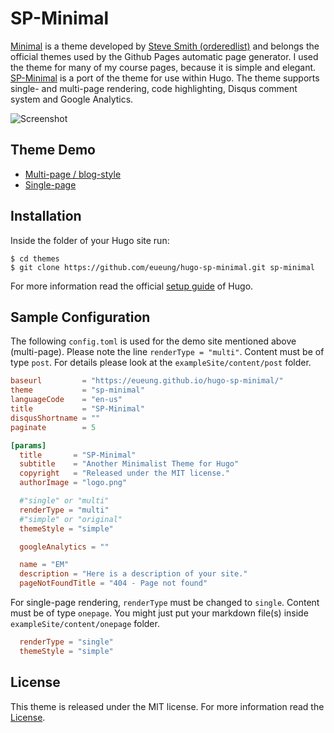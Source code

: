 # SP-Minimal

[Minimal](https://github.com/orderedlist/minimal) is a theme developed by [Steve Smith (orderedlist)](https://github.com/orderedlist) and belongs the official themes used by the Github Pages automatic page generator. I used the theme for many of my course pages, because it is simple and elegant. [SP-Minimal](https://github.com/eueung/hugo-sp-minimal) is a port of the theme for use within Hugo. The theme supports single- and multi-page rendering, code highlighting, Disqus comment system and Google Analytics.

![Screenshot](https://raw.githubusercontent.com/eueung/hugo-sp-minimal/master/images/screenshot.png)

## Theme Demo

- [Multi-page / blog-style ](//eueung.github.io/hugo-sp-minimal/)
- [Single-page](//eueung.github.io/ET3010/)

## Installation

Inside the folder of your Hugo site run:

    $ cd themes
    $ git clone https://github.com/eueung/hugo-sp-minimal.git sp-minimal

For more information read the official [setup guide](//gohugo.io/overview/installing/) of Hugo.

## Sample Configuration

The following `config.toml` is used for the demo site mentioned above (multi-page). Please note the line `renderType = "multi"`. Content must be of type `post`. For details please look at the `exampleSite/content/post` folder.

```toml
baseurl         = "https://eueung.github.io/hugo-sp-minimal/"
theme           = "sp-minimal"
languageCode    = "en-us"
title           = "SP-Minimal"
disqusShortname = ""
paginate        = 5

[params]
  title       = "SP-Minimal"
  subtitle    = "Another Minimalist Theme for Hugo"
  copyright   = "Released under the MIT license."
  authorImage = "logo.png"

  #"single" or "multi"
  renderType = "multi"
  #"simple" or "original"
  themeStyle = "simple"

  googleAnalytics = ""

  name = "EM"
  description = "Here is a description of your site."
  pageNotFoundTitle = "404 - Page not found"
```

For single-page rendering, `renderType` must be changed to `single`. Content must be of type `onepage`. You might just put your markdown file(s) inside `exampleSite/content/onepage` folder.

```toml
  renderType = "single"
  themeStyle = "simple"
```

## License

This theme is released under the MIT license. For more information read the [License](//github.com/eueung/hugo-sp-minimal/blob/master/LICENSE.md).


